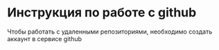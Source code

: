# Инструкция по работе с github

Чтобы работать с удаленными репозиториями, необходимо создать аккаунт в сервисе github
